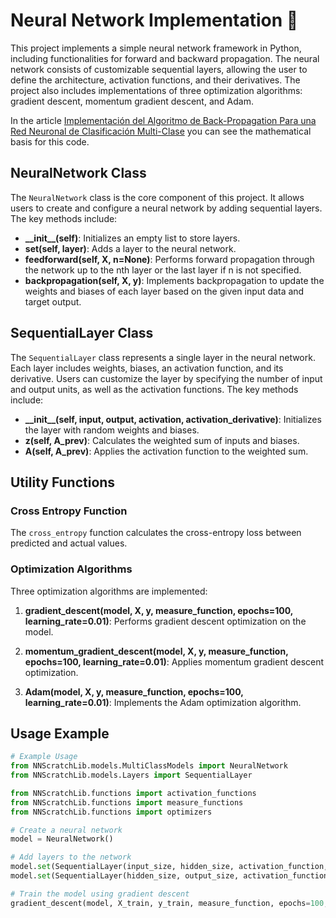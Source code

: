 # Neural Network Implementation :brain:

This project implements a simple neural network framework in Python, including functionalities for forward and backward propagation. The neural network consists of customizable sequential layers, allowing the user to define the architecture, activation functions, and their derivatives. The project also includes implementations of three optimization algorithms: gradient descent, momentum gradient descent, and Adam.

In the article [Implementación del Algoritmo de Back-Propagation Para una Red Neuronal de Clasificación Multi-Clase](Back_Propagation_Implementation.pdf) you can see the mathematical basis for this code.

## NeuralNetwork Class

The `NeuralNetwork` class is the core component of this project. It allows users to create and configure a neural network by adding sequential layers. The key methods include:

- **\_\_init\_\_(self)**: Initializes an empty list to store layers.
- **set(self, layer)**: Adds a layer to the neural network.
- **feedforward(self, X, n=None)**: Performs forward propagation through the network up to the nth layer or the last layer if n is not specified.
- **backpropagation(self, X, y)**: Implements backpropagation to update the weights and biases of each layer based on the given input data and target output.

## SequentialLayer Class

The `SequentialLayer` class represents a single layer in the neural network. Each layer includes weights, biases, an activation function, and its derivative. Users can customize the layer by specifying the number of input and output units, as well as the activation functions. The key methods include:

- **\_\_init\_\_(self, input, output, activation, activation\_derivative)**: Initializes the layer with random weights and biases.
- **z(self, A\_prev)**: Calculates the weighted sum of inputs and biases.
- **A(self, A\_prev)**: Applies the activation function to the weighted sum.

## Utility Functions

### Cross Entropy Function

The `cross_entropy` function calculates the cross-entropy loss between predicted and actual values.

### Optimization Algorithms

Three optimization algorithms are implemented:

1. **gradient\_descent(model, X, y, measure\_function, epochs=100, learning\_rate=0.01)**: Performs gradient descent optimization on the model.

2. **momentum\_gradient\_descent(model, X, y, measure\_function, epochs=100, learning\_rate=0.01)**: Applies momentum gradient descent optimization.

3. **Adam(model, X, y, measure\_function, epochs=100, learning\_rate=0.01)**: Implements the Adam optimization algorithm.

## Usage Example

```python
# Example Usage
from NNScratchLib.models.MultiClassModels import NeuralNetwork
from NNScratchLib.models.Layers import SequentialLayer

from NNScratchLib.functions import activation_functions
from NNScratchLib.functions import measure_functions
from NNScratchLib.functions import optimizers

# Create a neural network
model = NeuralNetwork()

# Add layers to the network
model.set(SequentialLayer(input_size, hidden_size, activation_function, activation_derivative))
model.set(SequentialLayer(hidden_size, output_size, activation_functions.softmax, None))

# Train the model using gradient descent
gradient_descent(model, X_train, y_train, measure_function, epochs=100, learning_rate=0.01)
